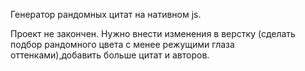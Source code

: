 Генератор рандомных цитат на нативном js.

Проект не закончен. Нужно внести изменения в верстку (сделать подбор рандомного цвета с менее режущими глаза оттенками),добавить больше цитат и авторов.
